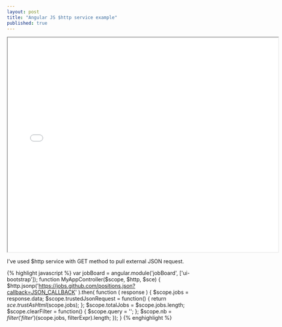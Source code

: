 ```yaml
---
layout: post
title: "Angular JS $http service example"
published: true
---
```


<iframe src="/external/angularjs/index.html" width="720" height="570" style="display:block; margin: 0 auto;">&nbsp;</iframe>

I've used $http service with GET method to pull external JSON request. 

{% highlight javascript %}
var jobBoard = angular.module('jobBoard', ['ui-bootstrap']);
	function MyAppController($scope, $http, $sce)
	{
	$http.jsonp('https://jobs.github.com/positions.json?callback=JSON_CALLBACK' ).then( function ( response ) {
	    $scope.jobs = response.data;
	    $scope.trustedJsonRequest = function() {
	      return $sce.trustAsHtml($scope.jobs);
	    };
	    $scope.totalJobs = $scope.jobs.length;
		$scope.clearFilter = function() {
			$scope.query = '';
		};
		$scope.nb = $filter('filter')($scope.jobs, filterExpr).length;
	});
	}
{% enghighlight %}

